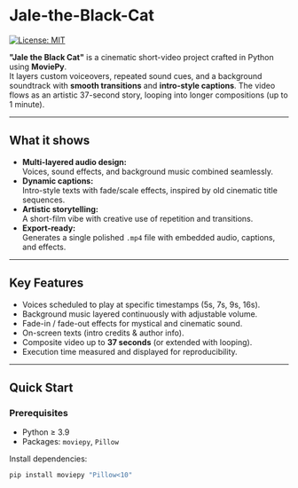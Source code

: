 # Jale-the-Black-Cat
[![License: MIT](https://img.shields.io/badge/License-MIT-yellow.svg)](LICENSE)

**"Jale the Black Cat"** is a cinematic short-video project crafted in Python using **MoviePy**.  
It layers custom voiceovers, repeated sound cues, and a background soundtrack with **smooth transitions** and **intro-style captions**. The video flows as an artistic 37-second story, looping into longer compositions (up to 1 minute).  

---

## What it shows
- **Multi-layered audio design:**  
  Voices, sound effects, and background music combined seamlessly.  
- **Dynamic captions:**  
  Intro-style texts with fade/scale effects, inspired by old cinematic title sequences.  
- **Artistic storytelling:**  
  A short-film vibe with creative use of repetition and transitions.  
- **Export-ready:**  
  Generates a single polished `.mp4` file with embedded audio, captions, and effects.

---

## Key Features
- Voices scheduled to play at specific timestamps (5s, 7s, 9s, 16s).  
- Background music layered continuously with adjustable volume.  
- Fade-in / fade-out effects for mystical and cinematic sound.  
- On-screen texts (intro credits & author info).  
- Composite video up to **37 seconds** (or extended with looping).  
- Execution time measured and displayed for reproducibility.  

---

## Quick Start

### Prerequisites
- Python ≥ 3.9  
- Packages: `moviepy`, `Pillow`

Install dependencies:
```bash
pip install moviepy "Pillow<10"

